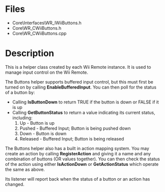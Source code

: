 # Files #

  * Core\Interfaces\WR\_IWiiButtons.h
  * Core\WR\_CWiiButtons.h
  * Core\WR\_CWiiButtons.cpp

# Description #

This is a helper class created by each Wii Remote instance. It is used to manage input control on the Wii Remote.

The Buttons helper supports buffered input control, but this must first be turned on by calling **EnableBufferedInput**. You can then poll for the status of a button by:
  * Calling **IsButtonDown** to return TRUE if the button is down or FALSE if it is up
  * Calling **GetButtonStatus** to return a value indicating its current status, including:
    1. Up - Button is up
    1. Pushed - Buffered Input; Button is being pushed down
    1. Down - Button is down
    1. Released - Buffered Input; Button is being released

The Buttons helper also has a built in action mapping system. You may create an action by calling **RegisterAction** and giving it a name and any combination of buttons (OR values together). You can then check the status of the action using either **IsActionDown** or **GetActionStatus** which operate the same as above.

Its listener will report back when the status of a button or an action has changed.